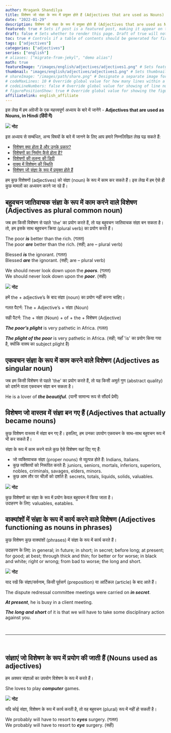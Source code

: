 ```yaml
---
author: Mragank Shandilya
title: विशेषण जो संज्ञा के रूप में प्रयुक्त होते हैं (Adjectives that are used as Nouns) 
date: "2022-01-29"
description: विशेषण जो संज्ञा के रूप में प्रयुक्त होते हैं (Adjectives that are used as Nouns) # Description used for search engine.
featured: true # Sets if post is a featured post, making it appear on the sidebar. A featured post won't be listed on the sidebar if it's the current page
draft: false # Sets whether to render this page. Draft of true will not be rendered.
toc: true # Controls if a table of contents should be generated for first-level links automatically.
tags: ["adjectives"]
categories: ["adjectives"]
series: ["english"]
# aliases: ["migrate-from-jekyl", "demo alias"]
math: true
featureImage: "/images/english/adjectives/adjectives1.png" # Sets featured image on blog post.
thumbnail: "images/english/adjectives/adjectives1.png" # Sets thumbnail image appearing inside card on homepage. I will keep it the same as featureImage.
# shareImage: "/images/path/share.png" # Designate a separate image for social media sharing.
# codeMaxLines: 10 # Override global value for how many lines within a code block before auto-collapsing.
# codeLineNumbers: false # Override global value for showing of line numbers within code block.
# figurePositionShow: true # Override global value for showing the figure label.
affiliatelink: english_affiliate
---
```


इस लेख में हम अंग्रेजी के एक महत्त्वपूर्ण अध्याय के बारे में जानेंगे - <strong>Adjectives that are used as Nouns, in Hindi (हिंदी में)</strong>

<div class="toc-mak">
  <img src="../../../images/pencil.png">
  <b>नोट</b><br>

इस अध्याय से सम्बंधित, अन्य विषयों के बारे में जानने के लिए आप हमारे निम्नलिखित लेख पढ़ सकते हैं: 

* <a href="../what-are-adjectives-and-their-types" title="Adjectives" class="mak-link">विशेषण क्या होता है और उनके प्रकार?</a> 
* <a href="../how-adjectives-are-formed" title="Adjectives" class="mak-link">विशेषणों का निर्माण कैसे होता है?</a> 
* <a href="../degrees-of-comparison-of-adjectives" title="Adjectives" class="mak-link">विशेषणों की तुलना की डिग्री</a> 
* <a href="../position-of-adjectives-in-a-sentence" title="Adjectives" class="mak-link">वाक्य में विशेषण की स्थिति</a> 
* <a href="../adjectives-that-are-used-as-nouns" title="Adjectives" class="mak-link">विशेषण जो संज्ञा के रूप में प्रयुक्त होते हैं</a> 
</div>

हम कुछ विशेषणों (adjectives) को संज्ञा (noun) के रूप में काम कर सकते हैं। इस लेख में हम ऐसे ही कुछ मामलों का अध्ययन करने जा रहे हैं।


## बहुवचन जातिवाचक संज्ञा के रूप में काम करने वाले विशेषण (Adjectives as plural common noun)

जब हम किसी विशेषण से पहले 'the' का प्रयोग करते हैं, तो यह बहुवचन जातिवाचक संज्ञा बन सकता है। तो, हम इसके साथ बहुवचन क्रिया (plural verb) का प्रयोग करते हैं।

The poor ***<span class="mak-text-color-incorrect">is</span>*** better than the rich. (गलत) <br>
The poor ***<span class="mak-text-color">are</span>*** better than the rich. (सही; are – plural verb)

Blessed ***<span class="mak-text-color-incorrect">is</span>*** the ignorant. (गलत) <br>
Blessed ***<span class="mak-text-color">are</span>*** the ignorant. (सही; are – plural verb)

We should never look down upon the ***<span class="mak-text-color-incorrect">poors</span>***. (गलत) <br>
We should never look down upon the ***<span class="mak-text-color">poor</span>***. (सही)

<div class="toc-mak">
  <img src="../../../images/pencil.png">
  <b>नोट</b><br>

हमें the + adjective’s के बाद संज्ञा (noun) का प्रयोग नहीं करना चाहिए।

गलत पैटर्न: The + Adjective’s + संज्ञा (Noun)

सही पैटर्न: The + संज्ञा (Noun) + of + the + विशेषण (Adjective)

***<span class="mak-text-color-incorrect">The poor’s plight</span>*** is very pathetic in Africa. (गलत)

***<span class="mak-text-color">The plight of the poor</span>*** is very pathetic in Africa. (सही; यहाँ 'is' का प्रयोग किया गया है, क्योंकि वाक्य का subject plight है)
</div>


## एकवचन संज्ञा के रूप में काम करने वाले विशेषण (Adjectives as singular noun)

जब हम किसी विशेषण से पहले 'the' का प्रयोग करते हैं, तो यह किसी अमूर्त गुण (abstract quality) को दर्शाने वाला एकवचन संज्ञा बन सकता है।

He is a lover of ***the beautiful***. (यानी सामान्य रूप से सौंदर्य प्रेमी)


## विशेषण जो वास्तव में संज्ञा बन गए हैं (Adjectives that actually became nouns)

कुछ विशेषण वास्तव में संज्ञा बन गए हैं। इसलिए, हम उनका उपयोग एकवचन के साथ-साथ बहुवचन रूप में भी कर सकते हैं।

संज्ञा के रूप में काम करने वाले कुछ ऐसे विशेषण यहां दिए गए हैं:

* जो व्यक्तिवाचक संज्ञा (proper nouns) से व्युत्पन्न होते हैं: Indians, Italians.
* कुछ व्यक्तियों को निरूपित करते हैं: juniors, seniors, mortals, inferiors, superiors, nobles, criminals, savages, elders, minors.
* कुछ आम तौर पर चीज़ों को दर्शाते हैं: secrets, totals, liquids, solids, valuables.

<div class="toc-mak">
  <img src="../../../images/pencil.png">
  <b>नोट</b><br>

कुछ विशेषणों का संज्ञा के रूप में प्रयोग केवल बहुवचन में किया जाता है। <br>
उदाहरण के लिए: valuables, eatables.
</div>


## वाक्यांशों में संज्ञा के रूप में कार्य करने वाले विशेषण (Adjectives functioning as nouns in phrases)

कुछ विशेषण कुछ वाक्यांशों (phrases) में संज्ञा के रूप में कार्य करते हैं।

उदाहरण के लिए: in general; in future; in short; in secret; before long; at present; for good; at best; through thick and thin; for better or for worse; in black and white; right or wrong; from bad to worse; the long and short.

<div class="toc-mak">
  <img src="../../../images/pencil.png">
  <b>नोट</b><br>

याद रखें कि संज्ञा/सर्वनाम, किसी पूर्वसर्ग (preposition) या आर्टिकल (article) के बाद आते हैं।
</div>

The dispute redressal committee meetings were carried on ***in secret***.

***At present***, he is busy in a client meeting.

***The long and short*** of it is that we will have to take some disciplinary action against you.

<br><hr><br>

## संज्ञाएं जो विशेषण के रूप में प्रयोग की जाती हैं (Nouns used as adjectives)

हम अक्सर संज्ञाओं का उपयोग विशेषण के रूप में करते हैं।

She loves to play ***computer*** games.

<div class="toc-mak">
  <img src="../../../images/pencil.png">
  <b>नोट</b><br>

यदि कोई संज्ञा, विशेषण के रूप में कार्य करती है, तो वह बहुवचन (plural) रूप में नहीं हो सकती है।

We probably will have to resort to ***<span class="mak-text-color-incorrect">eyes</span>*** surgery. (गलत) <br>
We probably will have to resort to ***<span class="mak-text-color">eye</span>*** surgery. (सही)
</div>

